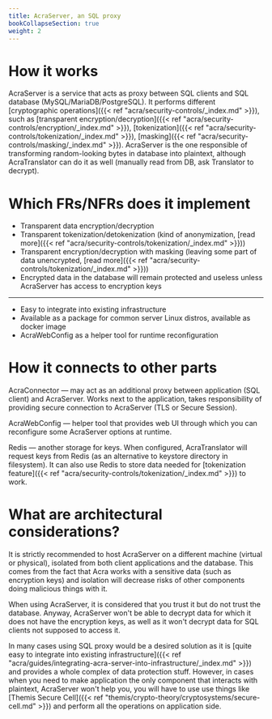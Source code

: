 ```yaml
---
title: AcraServer, an SQL proxy
bookCollapseSection: true
weight: 2
---
```


# How it works

AcraServer is a service that acts as proxy between SQL clients and SQL database (MySQL/MariaDB/PostgreSQL).
It performs different [cryptographic operations]({{< ref "acra/security-controls/_index.md" >}}), such as
[transparent encryption/decryption]({{< ref "acra/security-controls/encryption/_index.md" >}}),
[tokenization]({{< ref "acra/security-controls/tokenization/_index.md" >}}),
[masking]({{< ref "acra/security-controls/masking/_index.md" >}}).
AcraServer is the one responsible of transforming random-looking bytes in database into plaintext,
although AcraTranslator can do it as well (manually read from DB, ask Translator to decrypt).

# Which FRs/NFRs does it implement

* Transparent data encryption/decryption
* Transparent tokenization/detokenization (kind of anonymization, [read more]({{< ref "acra/security-controls/tokenization/_index.md" >}}))
* Transparent encryption/decryption with masking (leaving some part of data unencrypted,
  [read more]({{< ref "acra/security-controls/tokenization/_index.md" >}}))
* Encrypted data in the database will remain protected and useless unless AcraServer has access to encryption keys

---

* Easy to integrate into existing infrastructure
* Available as a package for common server Linux distros, available as docker image
* AcraWebConfig as a helper tool for runtime reconfiguration

# How it connects to other parts

AcraConnector — may act as an additional proxy between application (SQL client) and AcraServer.
Works next to the application, takes responsibility of providing secure connection to AcraServer (TLS or Secure Session).

AcraWebConfig — helper tool that provides web UI through which you can reconfigure some AcraServer options at runtime.

Redis — another storage for keys.
When configured, AcraTranslator will request keys from Redis (as an alternative to keystore directory in filesystem).
It can also use Redis to store data needed for [tokenization feature]({{< ref "acra/security-controls/tokenization/_index.md" >}}) to work.

# What are architectural considerations?

It is strictly recommended to host AcraServer on a different machine (virtual or physical),
isolated from both client applications and the database.
This comes from the fact that Acra works with a sensitive data (such as encryption keys) and isolation
will decrease risks of other components doing malicious things with it.

When using AcraServer, it is considered that you trust it but do not trust the database.
Anyway, AcraServer won't be able to decrypt data for which it does not have the encryption keys,
as well as it won't decrypt data for SQL clients not supposed to access it.

In many cases using SQL proxy would be a desired solution as it is
[quite easy to integrate into existing infrastructure]({{< ref "acra/guides/integrating-acra-server-into-infrastructure/_index.md" >}})
and provides a whole complex of data protection stuff.
However, in cases when you need to make application the only component that interacts with plaintext,
AcraServer won't help you, you will have to use use things like [Themis Secure Cell]({{< ref "themis/crypto-theory/cryptosystems/secure-cell.md" >}})
and perform all the operations on application side.
